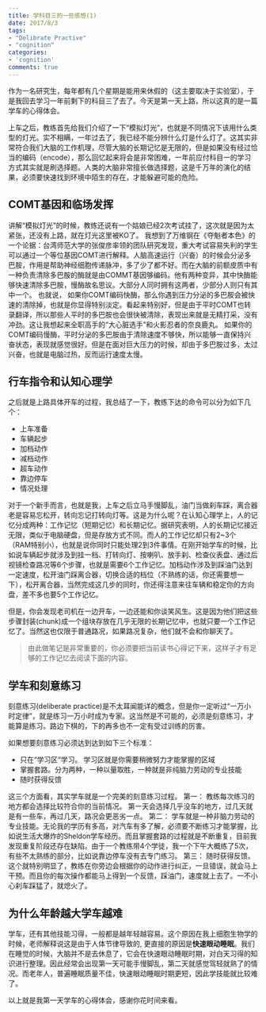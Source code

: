 ```yaml
---
title: 学科目三的一些感想(1)
date: 2017/8/3
tags:
- "Delibrate Practive"
- "cognition"
categories:
- 'cognition'
comments: true
---
```


作为一名研究生，每年都有几个星期是能用来休假的（这主要取决于实验室），于是我回去学习一年前剩下的科目三了去了。今天是第一天上路，所以这真的是一篇学车的心得体会。

上车之后，教练首先给我们介绍了一下“模拟灯光”，也就是不同情况下该用什么类型的灯光。实不相瞒，一年过去了，我已经不能分辨什么灯是什么灯了。这其实非常符合我们大脑的工作机理，尽管大脑的长期记忆是无限的，但是如果没有经过恰当的编码（encode），那么回忆起来将会是非常困难，一年前应付科目一的学习方式其实就是刷选择题。人类的大脑非常擅长做选择题，这是千万年的演化的结果，必须要快速找到环境中陌生的存在，才能躲避可能的危险。

## COMT基因和临场发挥
讲解“模拟灯光”的时候，教练还说有一个姑娘已经2次考试挂了，这次就是因为太紧张，还没有上路，就在灯光这里被KO了。 我想到了万维钢在《夺魁者本色》的一个论据：台湾师范大学的张俊彦率领的团队研究发现，重大考试容易失利的学生可以通过一个等位基因COMT进行解释。人脑高速运行（兴奋）的时候会分泌多巴胺，作用是帮助神经细胞传递脉冲，多了少了都不好。而在大脑的前额皮质中有一种负责清除多巴胺的酶就是由COMMT基因够编码。他有两种变异，其中快酶能够快速清除多巴胺，慢酶故名思议。大部分人同时拥有这两者，少部分人则只有其中一个。
也就说， 如果你COMT编码快酶，那么你遇到压力分泌的多巴胺会被快速的清除掉，也就是你显得特别淡定。看起来特别好，但是由于平时COMT也转录翻译，所以那些人平时的多巴胺也会很快被清除，表现出来就是无精打采，没有冲劲。这让我想起来全职高手的“大心脏选手”和火影忍者的奈良鹿丸。
如果你的COMT编码慢酶，平时分泌的多巴胺由于清除速度不够快，所以能够一直保持兴奋状态，表现就感觉很好。但是在面对巨大压力的时候，却由于多巴胺过多，太过兴奋，也就是电脑过热，反而运行速度太慢。

## 行车指令和认知心理学
之后就是上路具体开车的过程，我总结了一下，教练下达的命令可以分为如下几个：
- 上车准备
- 车辆起步
- 加档动作
- 减档动作
- 超车动作
- 靠边停车
- 情况处理

对于一个新手而言，也就是我，上车之后立马手慢脚乱，油门当做刹车踩，离合器老是容易忘松开，转向忘记打转向灯等。这是为什么呢？在认知心理学上，人的记忆分成两种：工作记忆（短期记忆）和长期记忆。据研究表明，人的长期记忆接近无限，类似于电脑硬盘，但是存放方式不同。而人的工作记忆却只有2~3个（RAM特别小），也就是说你同时只能处理2到3件事情。在刚开始学车的时候，比如说车辆起步就涉及到挂一档、打转向灯、按喇叭、放手刹、检查仪表盘、通过后视镜检查路况等6个步骤，也就是需要6个工作记忆。加档动作涉及到踩油门达到一定速度，松开油门踩离合器，切换合适的档位（不熟练的话，你还需要想一下），松开离合器，当然完成这几步的同时，你还得注意来往车辆和稳定你的方向盘，差不多也要5个工作记忆。

但是，你会发现老司机在一边开车，一边还能和你谈笑风生。这是因为他们把这些步骤封装(chunk)成一个组块存放在几乎无限的长期记忆中，也就只要一个工作记忆了。当然这也仅限于普通路况，如果路况复杂，他们就不会和你聊天了。

> 由此做笔记是非常重要的，你必须要把当前读书心得记下来，这样子才有足够的工作记忆去阅读下面的内容。

## 学车和刻意练习
刻意练习(deliberate practice)是不太耳闻能详的概念，但是你一定听过“一万小时定律”，就是练习一万小时成为专家。这当然是不可能的，必须是刻意练习，才能算是练习。路边下棋的，下的再多也不一定有受过训练的厉害。

如果想要刻意练习必须达到达到如下三个标准：
- 只在“学习区”学习。 学习区就是你需要稍微努力才能掌握的区域
- 掌握套路。分为两种，一种以量取胜，一种就是非纯脑力劳动的专业技能
- 随时获得反馈

这三个方面看，其实学车就是一个完美的刻意练习过程。
第一： 教练每次练习的地方都会选择比较符合你的当前情况。 第一天会选择几乎没车的地方，过几天就是有一些车，再过几天，路况会更恶劣一点。
第二： 学车就是一种非脑力劳动的专业技能。无论我的学历有多高，对汽车有多了解，必须要不断练习才能掌握，比如说生活大爆炸的Sheldon学车经历。而且掌握套路的过程就是不断重复，目前我发现重复阶段还存在缺陷。由于一个教练带4个学徒，我一个下午大概练了5次，有些不太熟练的部分，比如说靠边停车没有去专门练习。
第三： 随时获得反馈。这个就特别明显了，教练在你旁边会根据你的动作进行纠正，一旦错误，就会马上干预。而且你的每次操作都能马上得到一个反馈，踩油门，速度就上去了。一不小心刹车踩猛了，就熄火了。

## 为什么年龄越大学车越难
学车，还有其他技能习得，一般都是越年轻越容易。这个原因在我上细胞生物学的时候，老师解释说这是由于人体节律导致的, 更直接的原因是**快速眼动睡眠**。我们在睡觉的时候，大脑并不是去休息了，它会在快速眼动睡眠时期，对白天习得的知识进行整理。因此经常会出现第一天可能手慢脚乱，第二天就感觉驾轻就熟了的情况。而老年人，普遍睡眠质量不佳，快速眼动睡眠时期更短，因此学技能就比较难了。


以上就是我第一天学车的心得体会，感谢你花时间来看。